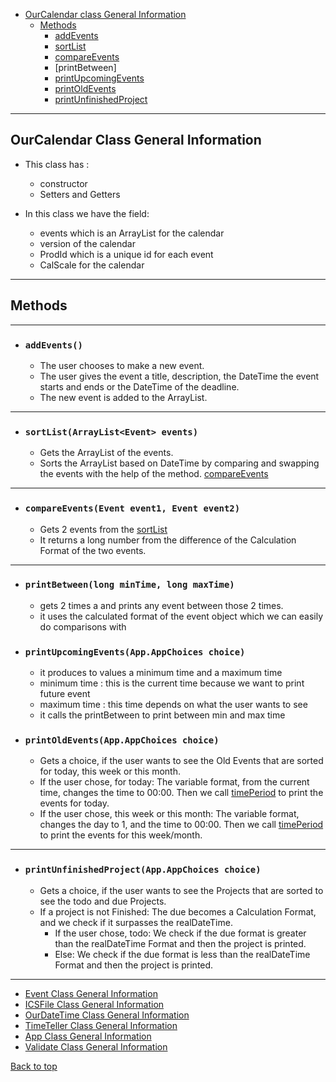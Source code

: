 * [OurCalendar class General Information](#ourcalendar-class-general-information)
  * [Methods](#methods)
    * [addEvents](#addevents)
    * [sortList](#sortlistarraylistevent-events)
    * [compareEvents](#compareeventsevent-event1-event-event2)
    * [printBetween]
    * [printUpcomingEvents](#printupcomingeventsappappchoices-choice)
    * [printOldEvents](#printoldeventsappappchoices-choice)
    * [printUnfinishedProject](#printoldeventsappappchoices-choice)
<hr>

## OurCalendar Class General Information
- This class has :
    - constructor
    - Setters and Getters

- In this class we have the field:
    - events which is an ArrayList for the calendar
    - version of the calendar
    - ProdId which is a unique id for each event
    - CalScale for the calendar

<hr>

## Methods

<hr>

- ### `addEvents()`
  - The user chooses to make a new event.
  - The user gives the event a title, description, the DateTime the event starts and ends or the DateTime of the deadline.
  - The new event is added to the ArrayList.

<hr>

- ### `sortList(ArrayList<Event> events)`
    - Gets the ArrayList of the events.
    - Sorts the ArrayList based on DateTime by comparing and swapping the events with the help of the method.
  [compareEvents](#compareeventsevent-event1-event-event2)
<hr>

- ### `compareEvents(Event event1, Event event2)`
    - Gets 2 events from the [sortList](#sortlistarraylistevent-events)
    - It returns a long number from the difference of the Calculation Format of the two events.
<hr>

- ### `printBetween(long minTime, long maxTime)`
    - gets 2 times a and prints any event between those 2 times. 
    - it uses the calculated format of the event object which we can easily do comparisons with


- ### `printUpcomingEvents(App.AppChoices choice)`
    - it produces to values a minimum time and a maximum time
    - minimum time : this is the current time because we want to print future event
    - maximum time : this time depends on what the user wants to see
    - it calls the printBetween to print between min and max time

- ### `printOldEvents(App.AppChoices choice)`
    - Gets a choice, if the user wants to see the Old Events that are sorted for today, this week or this month.
    - If the user chose, for today:
      The variable format, from the current time, changes the time to 00:00.
      Then we call [timePeriod](#timeperiodlong-maxtime-long-mintime-int-code) to print the events for today.
    - If the user chose, this week or this month:
      The variable format, changes the day to 1, and the time to 00:00.
      Then we call [timePeriod](#timeperiodlong-maxtime-long-mintime-int-code) to print the events for this week/month.
<hr>

- ### `printUnfinishedProject(App.AppChoices choice)`
    - Gets a choice, if the user wants to see the Projects that are sorted to see the todo and due Projects.
    - If a project is not Finished:
    The due becomes a Calculation Format, and we check if it surpasses the realDateTime.
      - If the user chose, todo:
      We check if the due format is greater than the realDateTime Format and then the project is printed.
      - Else:
      We check if the due format is less than the realDateTime Format and then the project is printed.
<hr>

- [Event Class General Information](Events_doc.md)
- [ICSFile Class General Information](ICSFile_doc.md)
- [OurDateTime Class General Information](OurDateTime_doc.md)
- [TimeTeller Class General Information](TimeTeller_doc.md)
- [App Class General Information](App_doc.md)
- [Validate Class General Information](Validate_doc.md)

[Back to top](#ourcalendar-class-general-information)